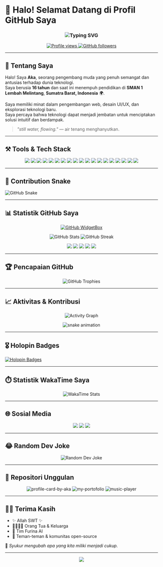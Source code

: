 # 👋 Halo! Selamat Datang di Profil GitHub Saya

<h3 align="center">
  <img src="https://readme-typing-svg.herokuapp.com?size=24&duration=4000&color=58A6FF&center=true&vCenter=true&width=500&lines=Students;Developer;Open+Source+Enthusiast" alt="Typing SVG">
</h3>

<p align="center">
  <a href="https://github.com/akaanakbaik">
    <img src="https://komarev.com/ghpvc/?username=akaanakbaik&color=blue" alt="Profile views"/>
  </a>
  <a href="https://github.com/akaanakbaik?tab=followers">
    <img src="https://img.shields.io/github/followers/akaanakbaik?label=Follow&style=social" alt="GitHub followers"/>
  </a>
</p>

---

## 🚀 Tentang Saya
Halo! Saya **Aka**, seorang pengembang muda yang penuh semangat dan antusias terhadap dunia teknologi.  
Saya berusia **16 tahun** dan saat ini menempuh pendidikan di **SMAN 1 Lembah Melintang**, **Sumatra Barat, Indonesia** 🌍.  

Saya memiliki minat dalam pengembangan web, desain UI/UX, dan eksplorasi teknologi baru.  
Saya percaya bahwa teknologi dapat menjadi jembatan untuk menciptakan solusi intuitif dan berdampak.  

> _"still water, flowing."_ — air tenang menghanyutkan.

---

## ⚒️ Tools & Tech Stack
<p align="center">
  <!-- Code Editors -->
  <img src="https://img.shields.io/badge/VSCode-0078d7?style=for-the-badge&logo=visual%20studio%20code&logoColor=white" />
  <img src="https://img.shields.io/badge/Neovim-57A143?style=for-the-badge&logo=neovim&logoColor=white" />
  
  <!-- Version Control -->
  <img src="https://img.shields.io/badge/Git-F05032?style=for-the-badge&logo=git&logoColor=white" />
  <img src="https://img.shields.io/badge/GitHub-181717?style=for-the-badge&logo=github&logoColor=white" />
  
  <!-- Languages -->
  <img src="https://img.shields.io/badge/JavaScript-F7DF1E?style=for-the-badge&logo=javascript&logoColor=black" />
  <img src="https://img.shields.io/badge/Node.js-43853D?style=for-the-badge&logo=node.js&logoColor=white" />
  <img src="https://img.shields.io/badge/Python-3776AB?style=for-the-badge&logo=python&logoColor=white" />
  <img src="https://img.shields.io/badge/Java-ED8B00?style=for-the-badge&logo=java&logoColor=white" />
  <img src="https://img.shields.io/badge/C++-00599C?style=for-the-badge&logo=c%2B%2B&logoColor=white" />

  <!-- Frameworks -->
  <img src="https://img.shields.io/badge/Express.js-000000?style=for-the-badge&logo=express&logoColor=white" />
  <img src="https://img.shields.io/badge/React-20232A?style=for-the-badge&logo=react&logoColor=61DAFB" />
  <img src="https://img.shields.io/badge/TailwindCSS-38B2AC?style=for-the-badge&logo=tailwind-css&logoColor=white" />
  <img src="https://img.shields.io/badge/Bootstrap-7952B3?style=for-the-badge&logo=bootstrap&logoColor=white" />

  <!-- Databases -->
  <img src="https://img.shields.io/badge/MongoDB-47A248?style=for-the-badge&logo=mongodb&logoColor=white" />
  <img src="https://img.shields.io/badge/MySQL-005C84?style=for-the-badge&logo=mysql&logoColor=white" />

  <!-- OS & Deployment -->
  <img src="https://img.shields.io/badge/Linux-FCC624?style=for-the-badge&logo=linux&logoColor=black" />
  <img src="https://img.shields.io/badge/Docker-2496ED?style=for-the-badge&logo=docker&logoColor=white" />
  <img src="https://img.shields.io/badge/DigitalOcean-0080FF?style=for-the-badge&logo=digitalocean&logoColor=white" />
  <img src="https://img.shields.io/badge/Pterodactyl-1D1D1D?style=for-the-badge&logo=linuxcontainers&logoColor=white" />
</p>

---

## 🐍 Contribution Snake
![GitHub Snake](./dist/snake.svg)

---

## 📊 Statistik GitHub Saya
<p align="center">
  <a href="https://github.com/akaanakbaik">
    <img src="https://github-widgetbox.vercel.app/api/profile?username=akaanakbaik&data=followers,repositories,stars,commits&theme=nautilus" alt="GitHub WidgetBox"/>
  </a>
</p>

<p align="center">
  <img src="https://github-readme-stats.vercel.app/api?username=akaanakbaik&show_icons=true&theme=radical&hide_border=true&count_private=true" alt="GitHub Stats"/>
  <img src="https://github-readme-streak-stats.herokuapp.com/?user=akaanakbaik&theme=radical&hide_border=true" alt="GitHub Streak"/>
</p>

<div align="center">
  <img src="http://github-profile-summary-cards.vercel.app/api/cards/profile-details?username=akaanakbaik&theme=2077" />
  <img src="http://github-profile-summary-cards.vercel.app/api/cards/repos-per-language?username=akaanakbaik&theme=2077" />
  <img src="http://github-profile-summary-cards.vercel.app/api/cards/most-commit-language?username=akaanakbaik&theme=2077" />
  <img src="http://github-profile-summary-cards.vercel.app/api/cards/stats?username=akaanakbaik&theme=2077" />
  <img src="http://github-profile-summary-cards.vercel.app/api/cards/productive-time?username=akaanakbaik&theme=2077&utcOffset=8" />
</div>

---

## 🏆 Pencapaian GitHub
<p align="center">
  <img src="https://github-profile-trophy.vercel.app/?username=akaanakbaik&theme=dracula&row=2&column=3&margin-w=8&margin-h=8&no-frame=true&no-bg=true" alt="GitHub Trophies"/>
</p>

---

## 📈 Aktivitas & Kontribusi
<p align="center">
  <img src="https://github-readme-activity-graph.vercel.app/graph?username=akaanakbaik&theme=tokyo-night" alt="Activity Graph"/>
</p>

<p align="center">
  <img src="https://github.com/akaAnakBaik/akaAnakBaik/blob/output/github-contribution-grid-snake.svg" alt="snake animation"/>
</p>

---

## 🎖️ Holopin Badges
[![Holopin Badges](https://holopin.io/api/user/board?user=akaanakbaik)](https://www.holopin.io/@akaanakbaik)

---

## ⏱️ Statistik WakaTime Saya
<p align="center">
  <img src="https://github-readme-stats.vercel.app/api/wakatime?username=akaanakbaik&layout=compact&theme=radical&hide_border=true" alt="WakaTime Stats"/>
</p>

---

## 🌐 Sosial Media
<p align="center">
  <a href="https://t.me/akamodebaik"><img src="https://img.shields.io/badge/Telegram-2CA5E0?style=for-the-badge&logo=telegram&logoColor=white"/></a>
  <a href="https://www.instagram.com/kenal.aka"><img src="https://img.shields.io/badge/Instagram-E4405F?style=for-the-badge&logo=instagram&logoColor=white"/></a>
  <a href="https://www.tiktok.com/@kenal_aka"><img src="https://img.shields.io/badge/TikTok-000000?style=for-the-badge&logo=tiktok&logoColor=white"/></a>
</p>

---

## 😂 Random Dev Joke
<p align="center">
  <img src="https://readme-jokes.vercel.app/api" alt="Random Dev Joke"/>
</p>

---

## 🌟 Repositori Unggulan
<p align="center">
  <img src="https://github-readme-stats.vercel.app/api/pin/?username=akaanakbaik&repo=profile-card-by-aka&theme=radical&hide_border=true" alt="profile-card-by-aka"/>
  <img src="https://github-readme-stats.vercel.app/api/pin/?username=akaanakbaik&repo=my-portofolio&theme=radical&hide_border=true" alt="my-portofolio"/>
  <img src="https://github-readme-stats.vercel.app/api/pin/?username=akaanakbaik&repo=music-player&theme=radical&hide_border=true" alt="music-player"/>
</p>

---

## 🙏✨ Terima Kasih
- ✨ Allah SWT ✨  
- 👨‍👩‍👧‍👦 Orang Tua & Keluarga  
- 🤖 Tim Furina AI  
- 🤝 Teman-teman & komunitas open-source  

💖 _Syukur mengubah apa yang kita miliki menjadi cukup._

---

<p align="center">
  <img src="https://img.shields.io/badge/Made%20with%20❤️%20by-Aka-blue?style=for-the-badge" />
</p>
